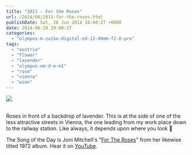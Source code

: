```yaml
---
title: "2811 - For the Roses"
url: /2014/06/2811-for-the-roses.html
publishDate: Sat, 28 Jun 2014 18:00:27 +0000
date: 2014-06-28 20:00:27
categories: 
  - "olympus-m-zuiko-digital-ed-12-40mm-f2-8-pro"
tags: 
  - "austria"
  - "flower"
  - "lavender"
  - "olympus-om-d-e-m1"
  - "rose"
  - "vienna"
  - "wien"
---
```

<div class="container">
<div class="center"><a target="_blank" href="https://d25zfm9zpd7gm5.cloudfront.net/1200x1200/2014/20140611_171951_lr.jpg"><img src="https://d25zfm9zpd7gm5.cloudfront.net/0600x0600/2014/20140611_171951_lr.jpg" /></a></div>
</div>
<br />

Roses in front of a backdrop of lavender. This is at the side of one of the less attractive streets in Vienna, the one leading from my work place down to the railway station. Like always, it depends upon where you look 🙂

The Song of the Day is Joni Mitchell's "<a href="http://www.lyricsmode.com/lyrics/j/joni_mitchell/for_the_roses.html" target="_blank">For The Roses</a>" from her likewise titled 1972 album. Hear it on <a href="https://www.youtube.com/watch?v=96CxiZoecMc" target="_blank">YouTube</a>.
